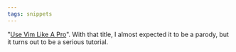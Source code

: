 ```yaml
---
tags: snippets
---
```


"[Use Vim Like A Pro](http://tottinge.blogsome.com/use-vim-like-a-pro/)". With that title, I almost expected it to be a parody, but it turns out to be a serious tutorial.
